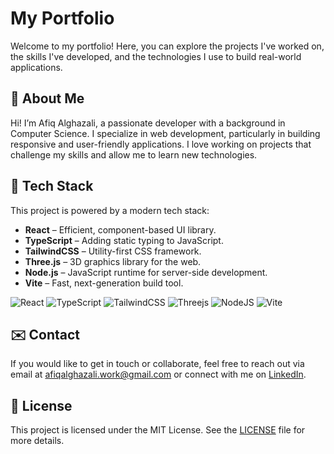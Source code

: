 # My Portfolio

Welcome to my portfolio! Here, you can explore the projects I've worked on, the skills I've developed, and the technologies I use to build real-world applications.

## 📖 About Me

Hi! I’m Afiq Alghazali, a passionate developer with a background in Computer Science. I specialize in web development, particularly in building responsive and user-friendly applications. I love working on projects that challenge my skills and allow me to learn new technologies.

## 🔧 Tech Stack

This project is powered by a modern tech stack:

- **React** – Efficient, component-based UI library.
- **TypeScript** – Adding static typing to JavaScript.
- **TailwindCSS** – Utility-first CSS framework.
- **Three.js** – 3D graphics library for the web.
- **Node.js** – JavaScript runtime for server-side development.
- **Vite** – Fast, next-generation build tool.

![React](https://img.shields.io/badge/react-%2320232a.svg?style=for-the-badge&logo=react&logoColor=%2361DAFB) ![TypeScript](https://img.shields.io/badge/typescript-%23007ACC.svg?style=for-the-badge&logo=typescript&logoColor=white) ![TailwindCSS](https://img.shields.io/badge/tailwindcss-%2338B2AC.svg?style=for-the-badge&logo=tailwind-css&logoColor=white) ![Threejs](https://img.shields.io/badge/threejs-black?style=for-the-badge&logo=three.js&logoColor=white) ![NodeJS](https://img.shields.io/badge/node.js-6DA55F?style=for-the-badge&logo=node.js&logoColor=white) ![Vite](https://img.shields.io/badge/vite-%23646CFF.svg?style=for-the-badge&logo=vite&logoColor=white)

## ✉️ Contact

If you would like to get in touch or collaborate, feel free to reach out via email at afiqalghazali.work@gmail.com or connect with me on [LinkedIn](https://www.linkedin.com/in/afiqalghazali/).

## 📝 License

This project is licensed under the MIT License. See the [LICENSE](LICENSE) file for more details.

